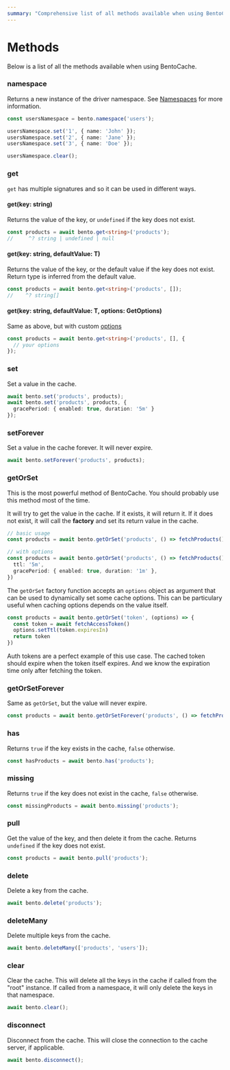 ```yaml
---
summary: "Comprehensive list of all methods available when using BentoCache"
---
```


# Methods

Below is a list of all the methods available when using BentoCache.

### namespace

Returns a new instance of the driver namespace. See [Namespaces](./namespaces.md) for more information.

```ts
const usersNamespace = bento.namespace('users');

usersNamespace.set('1', { name: 'John' });
usersNamespace.set('2', { name: 'Jane' });
usersNamespace.set('3', { name: 'Doe' });

usersNamespace.clear();
```

### get 

`get` has multiple signatures and so it can be used in different ways.

#### get(key: string)

Returns the value of the key, or `undefined` if the key does not exist.

```ts
const products = await bento.get<string>('products'); 
//     ^? string | undefined | null
```

#### get<T>(key: string, defaultValue: T)

Returns the value of the key, or the default value if the key does not exist. 
Return type is inferred from the default value.

```ts
const products = await bento.get<string>('products', []);
//    ^? string[]
```

#### get<T>(key: string, defaultValue: T, options: GetOptions)

Same as above, but with custom [options](./options.md)

```ts
const products = await bento.get<string>('products', [], {
  // your options
});
```

### set

Set a value in the cache.

```ts
await bento.set('products', products);
await bento.set('products', products, {
  gracePeriod: { enabled: true, duration: '5m' }
});
```

### setForever

Set a value in the cache forever. It will never expire.

```ts
await bento.setForever('products', products);
```

### getOrSet

This is the most powerful method of BentoCache. You should probably use this method most of the time.

It will try to get the value in the cache. If it exists, it will return it. If it does not exist, it will call the **factory** and set its return value in the cache.

```ts
// basic usage
const products = await bento.getOrSet('products', () => fetchProducts())

// with options
const products = await bento.getOrSet('products', () => fetchProducts(), {
  ttl: '5m',
  gracePeriod: { enabled: true, duration: '1m' },
})
```

The `getOrSet` factory function accepts an `options` object as argument that can be used to dynamically set some cache options. This can be particulary useful when caching options depends on the value itself.

```ts
const products = await bento.getOrSet('token', (options) => {
  const token = await fetchAccessToken()
  options.setTtl(token.expiresIn)
  return token
})
```

Auth tokens are a perfect example of this use case. The cached token should expire when the token itself expires. And we know the expiration time only after fetching the token.

### getOrSetForever

Same as `getOrSet`, but the value will never expire.

```ts
const products = await bento.getOrSetForever('products', () => fetchProducts())
```

### has

Returns `true` if the key exists in the cache, `false` otherwise.

```ts
const hasProducts = await bento.has('products');
```

### missing

Returns `true` if the key does not exist in the cache, `false` otherwise.

```ts
const missingProducts = await bento.missing('products');
```

### pull

Get the value of the key, and then delete it from the cache. Returns `undefined` if the key does not exist.

```ts
const products = await bento.pull('products');
```

### delete

Delete a key from the cache.

```ts
await bento.delete('products');
```

### deleteMany

Delete multiple keys from the cache.

```ts
await bento.deleteMany(['products', 'users']);
```

### clear

Clear the cache. This will delete all the keys in the cache if called from the "root" instance. If called from a namespace, it will only delete the keys in that namespace.

```ts
await bento.clear();
```

### disconnect

Disconnect from the cache. This will close the connection to the cache server, if applicable.

```ts
await bento.disconnect();
```

